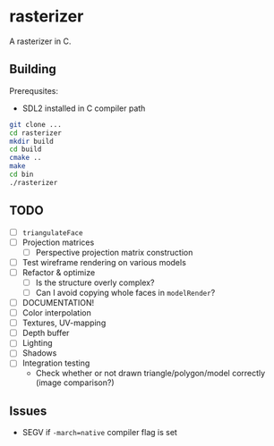 # rasterizer

A rasterizer in C.

## Building

Prerequsites:
- SDL2 installed in C compiler path

```bash
git clone ...
cd rasterizer
mkdir build
cd build
cmake ..
make
cd bin
./rasterizer
```

## TODO
- [ ] `triangulateFace` 
- [ ] Projection matrices
    - [ ] Perspective projection matrix construction
- [ ] Test wireframe rendering on various models
- [ ] Refactor & optimize
    - [ ] Is the structure overly complex?
    - [ ] Can I avoid copying whole faces in `modelRender`?
- [ ] DOCUMENTATION!
- [ ] Color interpolation
- [ ] Textures, UV-mapping
- [ ] Depth buffer
- [ ] Lighting
- [ ] Shadows
- [ ] Integration testing
    - Check whether or not drawn triangle/polygon/model correctly (image comparison?)

## Issues
- SEGV if `-march=native` compiler flag is set
